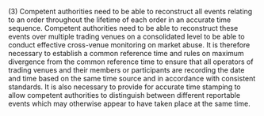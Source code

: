 (3) Competent authorities need to be able to reconstruct all events relating to an order throughout the lifetime of each order in an accurate time sequence. Competent authorities need to be able to reconstruct these events over multiple trading venues on a consolidated level to be able to conduct effective cross-venue monitoring on market abuse. It is therefore necessary to establish a common reference time and rules on maximum divergence from the common reference time to ensure that all operators of trading venues and their members or participants are recording the date and time based on the same time source and in accordance with consistent standards. It is also necessary to provide for accurate time stamping to allow competent authorities to distinguish between different reportable events which may otherwise appear to have taken place at the same time.